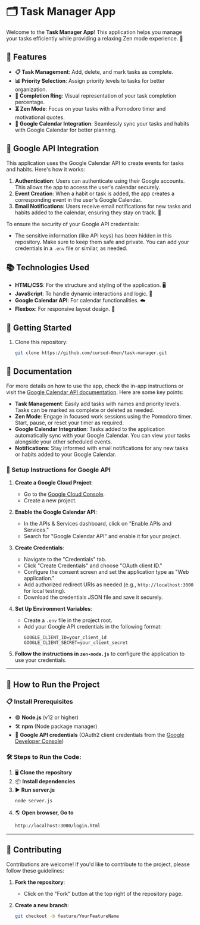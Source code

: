 # 🗂️ Task Manager App

Welcome to the **Task Manager App**! This application helps you manage your tasks efficiently while providing a relaxing Zen mode experience. 🌼

## 🌟 Features

- **📋 Task Management**: Add, delete, and mark tasks as complete. 
- **📊 Priority Selection**: Assign priority levels to tasks for better organization. 
- **🎯 Completion Ring**: Visual representation of your task completion percentage. 
- **⏳ Zen Mode**: Focus on your tasks with a Pomodoro timer and motivational quotes. 
- **📅 Google Calendar Integration**: Seamlessly sync your tasks and habits with Google Calendar for better planning. 

## 🔑 Google API Integration

This application uses the Google Calendar API to create events for tasks and habits. Here's how it works:

1. **Authentication**: Users can authenticate using their Google accounts. This allows the app to access the user's calendar securely.
2. **Event Creation**: When a habit or task is added, the app creates a corresponding event in the user's Google Calendar.
3. **Email Notifications**: Users receive email notifications for new tasks and habits added to the calendar, ensuring they stay on track. 📧

To ensure the security of your Google API credentials:
- The sensitive information (like API keys) has been hidden in this repository. Make sure to keep them safe and private. You can add your credentials in a `.env` file or similar, as needed.

## 📚 Technologies Used

- **HTML/CSS**: For the structure and styling of the application. 🖥️
- **JavaScript**: To handle dynamic interactions and logic. 🚀
- **Google Calendar API**: For calendar functionalities. ☁️
- **Flexbox**: For responsive layout design. 📐

## 🚀 Getting Started

1. Clone this repository: 
   ```bash
   git clone https://github.com/cursed-0men/task-manager.git
   

## 📖 **Documentation**

For more details on how to use the app, check the in-app instructions or visit the [Google Calendar API documentation](https://developers.google.com/calendar). Here are some key points:

- **Task Management**: Easily add tasks with names and priority levels. Tasks can be marked as complete or deleted as needed.
- **Zen Mode**: Engage in focused work sessions using the Pomodoro timer. Start, pause, or reset your timer as required.
- **Google Calendar Integration**: Tasks added to the application automatically sync with your Google Calendar. You can view your tasks alongside your other scheduled events.
- **Notifications**: Stay informed with email notifications for any new tasks or habits added to your Google Calendar.

### 📝 Setup Instructions for Google API

1. **Create a Google Cloud Project**:
   - Go to the [Google Cloud Console](https://console.cloud.google.com/).
   - Create a new project.

2. **Enable the Google Calendar API**:
   - In the APIs & Services dashboard, click on "Enable APIs and Services."
   - Search for "Google Calendar API" and enable it for your project.

3. **Create Credentials**:
   - Navigate to the "Credentials" tab.
   - Click "Create Credentials" and choose "OAuth client ID."
   - Configure the consent screen and set the application type as "Web application."
   - Add authorized redirect URIs as needed (e.g., `http://localhost:3000` for local testing).
   - Download the credentials JSON file and save it securely.

4. **Set Up Environment Variables**:
   - Create a `.env` file in the project root.
   - Add your Google API credentials in the following format:
     ```
     GOOGLE_CLIENT_ID=your_client_id
     GOOGLE_CLIENT_SECRET=your_client_secret
     ```

5. **Follow the instructions in `zen-mode.js`** to configure the application to use your credentials.

---

## 🚀 How to Run the Project

### 📋 Install Prerequisites


- 🟢 **Node.js** (v12 or higher)
- 🛠 **npm** (Node package manager)
- 🔑 **Google API credentials** (OAuth2 client credentials from the [Google Developer Console](https://console.cloud.google.com/))

### 🛠 Steps to Run the Code:

1. 🖥 **Clone the repository** 
2. 📦 ️**Install dependencies** ️
3. ▶️ **Run server.js** ️
    ```bash
    node server.js
    ```
4. 🌎 **Open browser, Go to**
    ```bash
    http://localhost:3000/login.html
    ```


---

## 🙌 **Contributing**

Contributions are welcome! If you'd like to contribute to the project, please follow these guidelines:

1. **Fork the repository**:
   - Click on the "Fork" button at the top right of the repository page.

2. **Create a new branch**:
   ```bash
   git checkout -b feature/YourFeatureName

